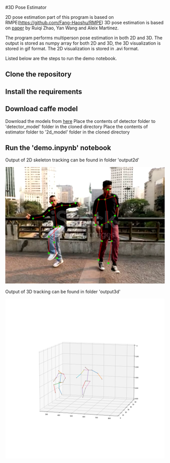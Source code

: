 #3D Pose Estimator

2D pose estimation part of this program is based on RMPE(https://github.com/Fang-Haoshu/RMPE)
3D pose estimation is based on [paper](https://arxiv.org/abs/1609.09058 "arXiv:1609.09058") by Ruiqi Zhao, Yan Wang and Aleix Martinez.

The program performs multiperson pose estimation in both 2D and 3D. The output is  stored as numpy array for both 2D and 3D, the 3D visualization is stored in gif format.
The 2D visualization is stored in .avi format.

Listed below are the steps to run the demo notebook.

## Clone the repository

## Install the requirements

## Download caffe model

Download the models from [here](https://drive.google.com/file/d/1muCh_8a4wdzuFAqTHnS2qRwp1AOhXP2K/view?usp=sharing "models")
Place the contents of detector folder to 'detector_model' folder in the cloned directory
Place the contents of estimator folder to '2d_model' folder in the cloned directory

## Run the 'demo.inpynb' notebook

Output of 2D skeleton tracking can be found in folder 'output2d'

![Screenshot](https://github.com/kumarvipu1/3D-Human-Pose-Estimation/blob/main/output2d/Capture.PNG)

Output of 3D tracking can be found in folder 'output3d'

![Screenshot3D](\output3d\figures\56.png)
